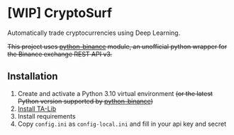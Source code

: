 # \[WIP\] CryptoSurf

Automatically trade cryptocurrencies using Deep Learning.

~~This project uses [python-binance](https://github.com/sammchardy/python-binance) module, an unofficial python wrapper
for the Binance exchange REST API v3.~~

## Installation

1. Create and activate a Python 3.10 virtual environment ~~(or the latest Python version supported
   by [python-binance](https://github.com/sammchardy/python-binance))~~
2. [Install TA-Lib](https://github.com/ta-lib/ta-lib-python?tab=readme-ov-file#dependencies)
3. Install requirements
4. Copy `config.ini` as `config-local.ini` and fill in your api key and secret
